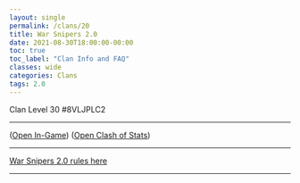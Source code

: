 ```yaml
---
layout: single
permalink: /clans/20
title: War Snipers 2.0
date: 2021-08-30T18:00:00-00:00
toc: true
toc_label: "Clan Info and FAQ"
classes: wide
categories: Clans
tags: 2.0
---
```


Clan Level 30 #8VLJPLC2

***

([Open In-Game](https://link.clashofclans.com/en?action=OpenClanProfile&tag=8VLJPLC2)) ([Open Clash of Stats](https://www.clashofstats.com/clans/war-snipers-2.0-8VLJPLC2/members/))

*** 

[War Snipers 2.0 rules here](https://www.reddit.com/r/WarSnipersClash/wiki/20rules/)

***